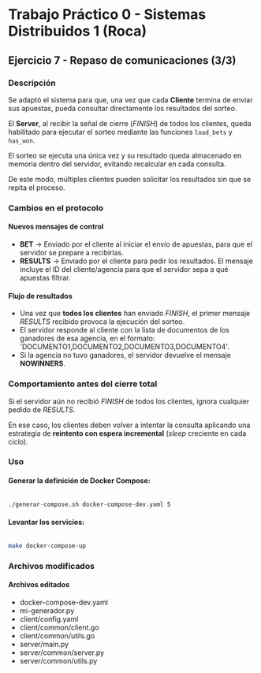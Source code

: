 # Trabajo Práctico 0 - Sistemas Distribuidos 1 (Roca)

## Ejercicio 7 - Repaso de comunicaciones (3/3)

### Descripción

Se adaptó el sistema para que, una vez que cada **Cliente** termina de enviar sus apuestas, pueda consultar directamente los resultados del sorteo.

El **Server**, al recibir la señal de cierre (*FINISH*) de todos los clientes, queda habilitado para ejecutar el sorteo mediante las funciones `load_bets` y `has_won`.

El sorteo se ejecuta una única vez y su resultado queda almacenado en memoria dentro del servidor, evitando recalcular en cada consulta.

De este modo, múltiples clientes pueden solicitar los resultados sin que se repita el proceso.

### Cambios en el protocolo

#### Nuevos mensajes de control

- **BET** → Enviado por el cliente al iniciar el envío de apuestas, para que el servidor se prepare a recibirlas.  
- **RESULTS** → Enviado por el cliente para pedir los resultados. El mensaje incluye el ID del cliente/agencia para que el servidor sepa a qué apuestas filtrar.

#### Flujo de resultados

- Una vez que **todos los clientes** han enviado *FINISH*, el primer mensaje *RESULTS* recibido provoca la ejecución del sorteo.  
- El servidor responde al cliente con la lista de documentos de los ganadores de esa agencia, en el formato: 'DOCUMENTO1,DOCUMENTO2,DOCUMENTO3,DOCUMENTO4'.
- Si la agencia no tuvo ganadores, el servidor devuelve el mensaje **NOWINNERS**.

### Comportamiento antes del cierre total

Si el servidor aún no recibió *FINISH* de todos los clientes, ignora cualquier pedido de *RESULTS*.

En ese caso, los clientes deben volver a intentar la consulta aplicando una estrategia de **reintento con espera incremental** (*sleep* creciente en cada ciclo).

### Uso

#### Generar la definición de Docker Compose:

```bash

./generar-compose.sh docker-compose-dev.yaml 5

```

#### Levantar los servicios:

```bash

make docker-compose-up  

```

### Archivos modificados

#### Archivos editados

- docker-compose-dev.yaml
- mi-generador.py
- client/config.yaml
- client/common/client.go
- client/common/utils.go
- server/main.py
- server/common/server.py
- server/common/utils.py
